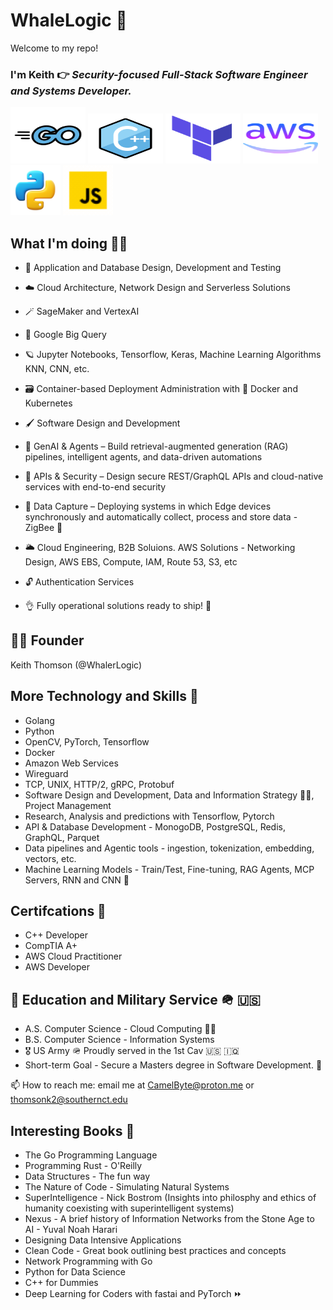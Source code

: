 # WhaleLogic 🌊 

Welcome to my repo! 

### I'm Keith 👉 _Security-focused Full-Stack Software Engineer and Systems Developer._ 
<div class="flex">
<img src="golang.svg" alt="Alt text" width="120" height="90"/>
<img src="c++.svg" alt="Alt text" width="120" height="80"/>
<img src="ansible.svg" alt="Alt text" width="120" height="80"/>
<img src="icons8-aws-64.svg" alt="Alt text" width="120" height="80"/>
<img src="icons8-python-188.png" alt="Alt text" width="80" height="80"/>
<img src="icons8-javascript.gif" alt="Alt text" width="80" height="80"/>
</div>

## What I'm doing 🚶‍♂️


- 🏏 Application and Database Design, Development and Testing

- ☁️ Cloud Architecture, Network Design and Serverless Solutions 

- 🪄 SageMaker and VertexAI

- 🔵 Google Big Query

- 🪐 Jupyter Notebooks, Tensorflow, Keras, Machine Learning Algorithms KNN, CNN, etc.

- 🗃️ Container-based Deployment Administration with 🐳 Docker and Kubernetes

- 🖌️ Software Design and Development

- 🤖 GenAI & Agents – Build retrieval-augmented generation (RAG) pipelines, intelligent agents, and data-driven automations

- 🔐 APIs & Security – Design secure REST/GraphQL APIs and cloud-native services with end-to-end security

- 📡 Data Capture – Deploying systems in which Edge devices synchronously and automatically collect, process and store data - ZigBee 🐝

- 🌥️ Cloud Engineering, B2B Soluions. AWS Solutions - Networking Design, AWS EBS, Compute, IAM, Route 53, S3, etc

- 🔓 Authentication Services

- 👌 Fully operational solutions ready to ship! 🚢

## 👨‍💻 Founder

Keith Thomson (@WhalerLogic) 


## More Technology and Skills 🥞

<ul>
        <li>Golang</li>
        <li>Python</li>
        <li>OpenCV, PyTorch, Tensorflow</li>
        <li>Docker</li>
        <li>Amazon Web Services</li>
        <li>Wireguard</li>
        <li>TCP, UNIX, HTTP/2, gRPC, Protobuf</li>
        <li>Software Design and Development, Data and Information Strategy 🧑‍🚀, Project Management</li>
        <li>Research, Analysis and predictions with Tensorflow, Pytorch</li>
        <li>API & Database Development - MonogoDB, PostgreSQL, Redis, GraphQL, Parquet </li>
        <li>Data pipelines and Agentic tools - ingestion, tokenization, embedding, vectors, etc. </li>
        <li>Machine Learning Models - Train/Test, Fine-tuning, RAG Agents, MCP Servers, RNN and CNN 🧠</li>
</ul>

## Certifcations 🔐

<ul>
        <li>C++ Developer</li>
        <li>CompTIA A+</li>
        <li>AWS Cloud Practitioner</li>
        <li>AWS Developer</li>
</ul>

## 🏫 Education and Military Service 🪖 🇺🇸


<ul>
        <li> A.S. Computer Science - Cloud Computing 👨‍🎓 </li>    
        <li>B.S. Computer Science - Information Systems </li>
        <li>🎖️ US Army 🪖 Proudly served in the 1st Cav 🇺🇸 🇮🇶</li>
        <li>Short-term Goal - Secure a Masters degree in Software Development. 🚀 </li>
</ul>

📫 How to reach me: email me at CamelByte@proton.me or thomsonk2@southernct.edu

## Interesting Books 📗

- The Go Programming Language 
- Programming Rust - O'Reilly
- Data Structures - The fun way
- The Nature of Code - Simulating Natural Systems
- SuperIntelligence - Nick Bostrom (Insights into philosphy and ethics of humanity coexisting with superintelligent systems)
- Nexus - A brief history of Information Networks from the Stone Age to AI - Yuval Noah Harari
- Designing Data Intensive Applications
- Clean Code - Great book outlining best practices and concepts
- Network Programming with Go
- Python for Data Science
- C++ for Dummies
- Deep Learning for Coders with fastai and PyTorch ⏩ 
